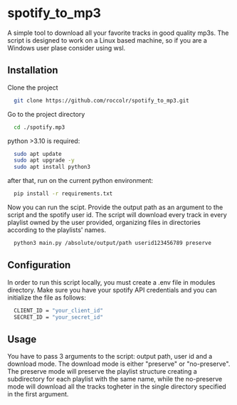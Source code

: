 
# spotify_to_mp3

A simple tool to download all your favorite tracks in good quality mp3s.
The script is designed to work on a Linux based machine, so if you are a Windows user plase consider using wsl. 





## Installation
Clone the project

```bash
  git clone https://github.com/roccolr/spotify_to_mp3.git
```

Go to the project directory

```bash
  cd ./spotify.mp3
```

python >3.10 is required:

```bash
  sudo apt update 
  sudo apt upgrade -y
  sudo apt install python3
```

after that, run on the current python environment:

```bash
  pip install -r requirements.txt
```

Now you can run the scipt. Provide the output path as an argument to the script and the spotify user id. The script will download every track in every playlist owned by the user provided, organizing files in directories according to the playlists' names.

```bash
  python3 main.py /absolute/output/path userid123456789 preserve
```

## Configuration
In order to run this script locally, you must create a .env file in modules directory. Make sure you have your spotify API credentials and you can initialize the file as follows:


```bash
  CLIENT_ID = "your_client_id"
  SECRET_ID = "your_secret_id"

```

## Usage
You have to pass 3 arguments to the script: output path, user id and a download mode. The download mode is either "preserve" or "no-preserve". The preserve mode will preserve the playlist structure creating a subdirectory for each playlist with the same name, while the no-preserve mode will download all the tracks togheter in the single directory specified in the first argument. 
    
